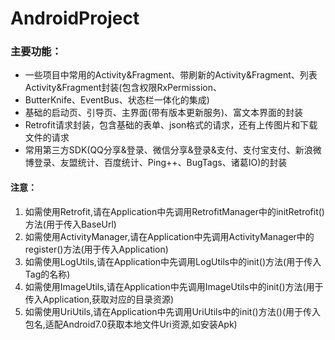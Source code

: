 # AndroidProject
### 主要功能：
* 一些项目中常用的Activity&Fragment、带刷新的Activity&Fragment、列表Activity&Fragment封装(包含权限RxPermission、
* ButterKnife、EventBus、状态栏一体化的集成)
* 基础的启动页、引导页、主界面(带有版本更新服务)、富文本界面的封装
* Retrofit请求封装，包含基础的表单、json格式的请求，还有上传图片和下载文件的请求
* 常用第三方SDK(QQ分享&登录、微信分享&登录&支付、支付宝支付、新浪微博登录、友盟统计、百度统计、Ping++、BugTags、诸葛IO)的封装

#### 注意：
1. 如需使用Retrofit,请在Application中先调用RetrofitManager中的initRetrofit()方法(用于传入BaseUrl)
2. 如需使用ActivityManager,请在Application中先调用ActivityManager中的register()方法(用于传入Application)
3. 如需使用LogUtils,请在Application中先调用LogUtils中的init()方法(用于传入Tag的名称)
4. 如需使用ImageUtils,请在Application中先调用ImageUtils中的init()方法(用于传入Application,获取对应的目录资源)
5. 如需使用UriUtils,请在Application中先调用UriUtils中的init()方法()(用于传入包名,适配Android7.0获取本地文件Uri资源,如安装Apk)



